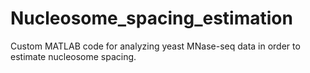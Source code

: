# Nucleosome_spacing_estimation
Custom MATLAB code for analyzing yeast MNase-seq data in order to estimate nucleosome spacing.
